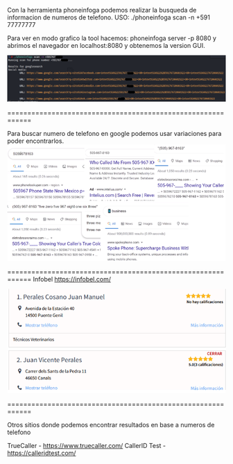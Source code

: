 Con la herramienta phoneinfoga podemos realizar la busqueda de informacion de numeros de telefono.
USO: ./phoneinfoga scan -n +591 77777777

Para ver en modo grafico la tool hacemos:
phoneinfoga server -p 8080 y abrimos el navegador en localhost:8080 y obtenemos la version GUI.

![Diagrama explicativo](./imagen1.png)

============================================================

Para buscar numero de telefono en google podemos usar variaciones para poder encontrarlos.
![Diagrama explicativo](./imagen2.png)

============================================================
Infobel
https://infobel.com/

![Diagrama explicativo](./imagen3.png)

============================================================

Otros sitios donde podemos encontrar resultados en base a numeros de telefono

TrueCaller - https://www.truecaller.com/
CallerID Test - https://calleridtest.com/